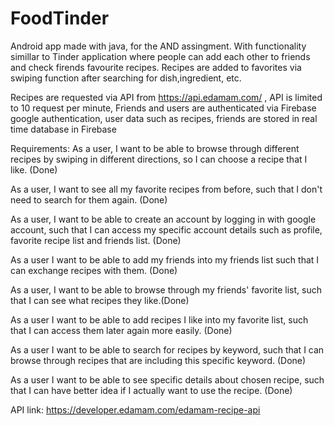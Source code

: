 # FoodTinder
Android app made with java, for the AND assingment.
With functionality simillar to Tinder application where people can add each other to friends and check firends favourite recipes.
Recipes are added to favorites via swiping function after searching for dish,ingredient, etc.

Recipes are requested via API from https://api.edamam.com/ , API is limited to 10 request per minute,
Friends and users are authenticated via Firebase google authentication,
user data such as recipes, friends are stored in real time database in Firebase

Requirements:
As a user, I want to be able to browse through different recipes by swiping in different directions, so I can choose a recipe that I like. (Done)

As a user, I want to see all my favorite recipes from before, such that I don't need to search for them again.  (Done)

As a user, I want to be able to create an account by logging in with google account, such that I can access my specific account details such as profile, favorite recipe list and friends list. (Done)

As a user I want to be able to add my friends into my friends list such that I can exchange recipes with them. (Done)

As a user, I want to be able to browse through my friends' favorite list, such that I can see what recipes they like.(Done)

As a user I want to be able to add recipes I like into my favorite list, such that I can access them later again more easily. (Done)

As a user I want to be able to search for recipes by keyword, such that I can browse through recipes that are including this specific keyword. (Done)

As a user I want to be able to see specific details about chosen recipe, such that I can have better idea if I actually want to use the recipe. (Done)

API link:
https://developer.edamam.com/edamam-recipe-api
